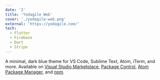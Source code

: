 ```yaml
---
date: '2'
title: 'Yodagile Web'
cover: './yodagile-web.png'
external: 'https://yodagile.com/'
tech:
  - Flutter
  - Firebase
  - Dart
  - Stripe
---
```


A minimal, dark blue theme for VS Code, Sublime Text, Atom, iTerm, and more. Available on [Visual Studio Marketplace](https://marketplace.visualstudio.com/items?itemName=brittanychiang.halcyon-vscode), [Package Control](https://packagecontrol.io/packages/Halcyon%20Theme), [Atom Package Manager](https://atom.io/themes/halcyon-syntax), and [npm](https://www.npmjs.com/package/hyper-halcyon-theme).
